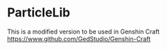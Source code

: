 # ParticleLib
This is a modified version to be used in Genshin Craft
https://www.github.com/GedStudio/Genshin-Craft
